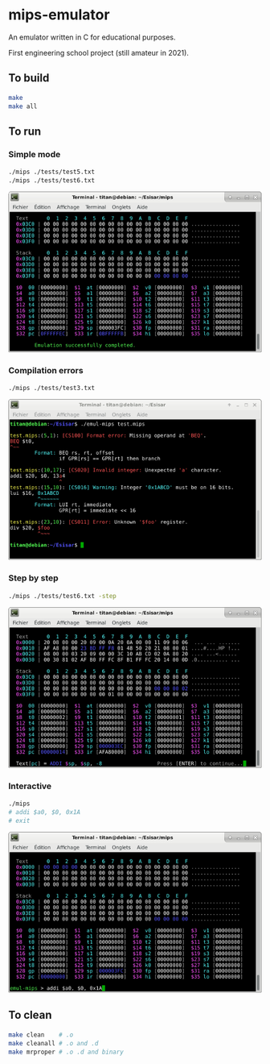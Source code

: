 
# mips-emulator

An emulator written in C for educational purposes.

First engineering school project (still amateur in 2021).

## To build

```sh
make
make all
```

## To run

### Simple mode

```sh
./mips ./tests/test5.txt
./mips ./tests/test6.txt
```

![Simple mode](report/MIPS-mpEmulator-ModeSimple.png)

### Compilation errors

```sh
./mips ./tests/test3.txt
```

![Example of errors](report/MIPS-mpError-exemple.png)

### Step by step

```sh
./mips ./tests/test6.txt -step
```

![Step-by-step mode](report/MIPS-mpEmulator-ModePasPas.png)

### Interactive

```sh
./mips
# addi $a0, $0, 0x1A
# exit
```

![Interactive mode](report/MIPS-mpEmulator-ModeInteractif.png)

## To clean

```sh
make clean    # .o
make cleanall # .o and .d
make mrproper # .o .d and binary
```
